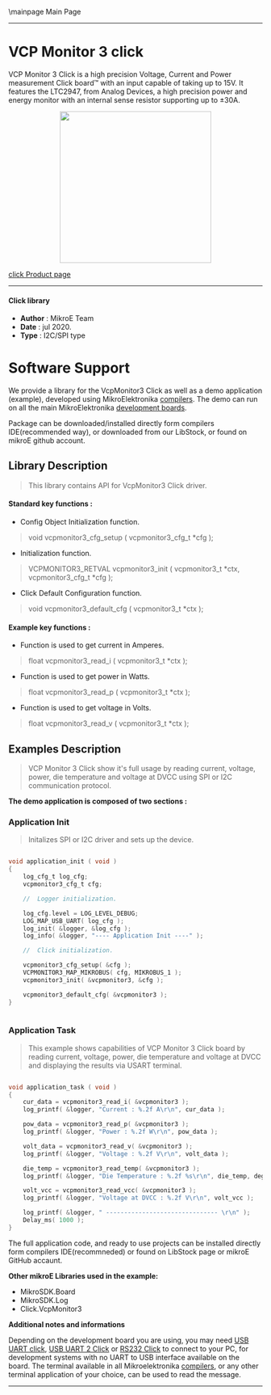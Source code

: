 \mainpage Main Page

---
# VCP Monitor 3 click

VCP Monitor 3 Click is a high precision Voltage, Current and Power measurement Click board™ with an input capable of taking up to 15V. It features the LTC2947, from Analog Devices, a high precision power and energy monitor with an internal sense resistor supporting up to ±30A.

<p align="center">
  <img src="@{CLICK_IMAGE_LINK}" height=300px>
</p>


[click Product page](https://www.mikroe.com/vcp-monitor-3-click)

---


#### Click library 

- **Author**        : MikroE Team
- **Date**          : jul 2020.
- **Type**          : I2C/SPI type


# Software Support

We provide a library for the VcpMonitor3 Click 
as well as a demo application (example), developed using MikroElektronika 
[compilers](http://shop.mikroe.com/compilers). 
The demo can run on all the main MikroElektronika [development boards](http://shop.mikroe.com/development-boards).

Package can be downloaded/installed directly form compilers IDE(recommended way), or downloaded from our LibStock, or found on mikroE github account. 

## Library Description

> This library contains API for VcpMonitor3 Click driver.

#### Standard key functions :

- Config Object Initialization function.
> void vcpmonitor3_cfg_setup ( vcpmonitor3_cfg_t *cfg ); 
 
- Initialization function.
> VCPMONITOR3_RETVAL vcpmonitor3_init ( vcpmonitor3_t *ctx, vcpmonitor3_cfg_t *cfg );

- Click Default Configuration function.
> void vcpmonitor3_default_cfg ( vcpmonitor3_t *ctx );


#### Example key functions :

- Function is used to get current in Amperes.
> float vcpmonitor3_read_i ( vcpmonitor3_t *ctx );
 
- Function is used to get power in Watts.
> float vcpmonitor3_read_p ( vcpmonitor3_t *ctx );

- Function is used to get voltage in Volts.
> float vcpmonitor3_read_v ( vcpmonitor3_t *ctx );

## Examples Description

> VCP Monitor 3 Click show it's full usage by reading current, voltage, power, die temperature 
> and voltage at DVCC using SPI or I2C communication protocol.

**The demo application is composed of two sections :**

### Application Init 

> Initalizes SPI or I2C driver and sets up the device.

```c

void application_init ( void )
{
    log_cfg_t log_cfg;
    vcpmonitor3_cfg_t cfg;

    //  Logger initialization.

    log_cfg.level = LOG_LEVEL_DEBUG;
    LOG_MAP_USB_UART( log_cfg );
    log_init( &logger, &log_cfg );
    log_info( &logger, "---- Application Init ----" );

    //  Click initialization.

    vcpmonitor3_cfg_setup( &cfg );
    VCPMONITOR3_MAP_MIKROBUS( cfg, MIKROBUS_1 );
    vcpmonitor3_init( &vcpmonitor3, &cfg );

    vcpmonitor3_default_cfg( &vcpmonitor3 );
}
  
```

### Application Task

> This example shows capabilities of VCP Monitor 3 Click board
> by reading current, voltage, power, die temperature and 
> voltage at DVCC and displaying the results via USART terminal.

```c

void application_task ( void )
{
    cur_data = vcpmonitor3_read_i( &vcpmonitor3 );
    log_printf( &logger, "Current : %.2f A\r\n", cur_data );

    pow_data = vcpmonitor3_read_p( &vcpmonitor3 );
    log_printf( &logger, "Power : %.2f W\r\n", pow_data );

    volt_data = vcpmonitor3_read_v( &vcpmonitor3 );
    log_printf( &logger, "Voltage : %.2f V\r\n", volt_data );

    die_temp = vcpmonitor3_read_temp( &vcpmonitor3 );
    log_printf( &logger, "Die Temperature : %.2f %s\r\n", die_temp, deg_cel );

    volt_vcc = vcpmonitor3_read_vcc( &vcpmonitor3 );
    log_printf( &logger, "Voltage at DVCC : %.2f V\r\n", volt_vcc );

    log_printf( &logger, " ------------------------------- \r\n" );
    Delay_ms( 1000 );
}

```

The full application code, and ready to use projects can be  installed directly form compilers IDE(recommneded) or found on LibStock page or mikroE GitHub accaunt.

**Other mikroE Libraries used in the example:** 

- MikroSDK.Board
- MikroSDK.Log
- Click.VcpMonitor3

**Additional notes and informations**

Depending on the development board you are using, you may need 
[USB UART click](http://shop.mikroe.com/usb-uart-click), 
[USB UART 2 Click](http://shop.mikroe.com/usb-uart-2-click) or 
[RS232 Click](http://shop.mikroe.com/rs232-click) to connect to your PC, for 
development systems with no UART to USB interface available on the board. The 
terminal available in all Mikroelektronika 
[compilers](http://shop.mikroe.com/compilers), or any other terminal application 
of your choice, can be used to read the message.



---
